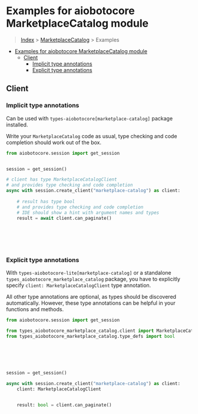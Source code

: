 <a id="examples-for-aiobotocore-marketplacecatalog-module"></a>

# Examples for aiobotocore MarketplaceCatalog module

> [Index](../README.md) > [MarketplaceCatalog](./README.md) > Examples

- [Examples for aiobotocore MarketplaceCatalog module](#examples-for-aiobotocore-marketplacecatalog-module)
  - [Client](#client)
    - [Implicit type annotations](#implicit-type-annotations)
    - [Explicit type annotations](#explicit-type-annotations)

<a id="client"></a>

## Client

<a id="implicit-type-annotations"></a>

### Implicit type annotations

Can be used with `types-aiobotocore[marketplace-catalog]` package installed.

Write your `MarketplaceCatalog` code as usual, type checking and code
completion should work out of the box.

```python
from aiobotocore.session import get_session


session = get_session()

# client has type MarketplaceCatalogClient
# and provides type checking and code completion
async with session.create_client("marketplace-catalog") as client:
    
    # result has type bool
    # and provides type checking and code completion
    # IDE should show a hint with argument names and types
    result = await client.can_paginate()
    

    

    
```

<a id="explicit-type-annotations"></a>

### Explicit type annotations

With `types-aiobotocore-lite[marketplace-catalog]` or a standalone
`types_aiobotocore_marketplace_catalog` package, you have to explicitly specify
`client: MarketplaceCatalogClient` type annotation.

All other type annotations are optional, as types should be discovered
automatically. However, these type annotations can be helpful in your functions
and methods.

```python
from aiobotocore.session import get_session

from types_aiobotocore_marketplace_catalog.client import MarketplaceCatalogClient
from types_aiobotocore_marketplace_catalog.type_defs import bool






session = get_session()

async with session.create_client("marketplace-catalog") as client:
    client: MarketplaceCatalogClient

    
    result: bool = client.can_paginate()
    

    

    
```
